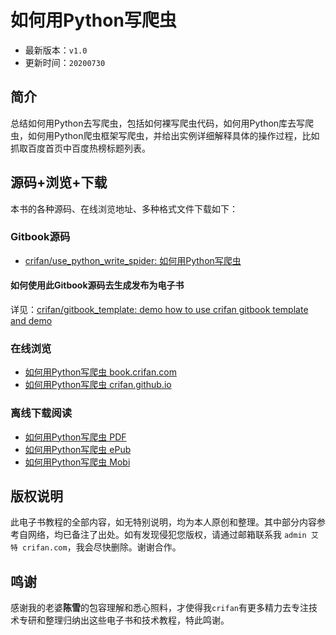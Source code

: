 # 如何用Python写爬虫

* 最新版本：`v1.0`
* 更新时间：`20200730`

## 简介

总结如何用Python去写爬虫，包括如何裸写爬虫代码，如何用Python库去写爬虫，如何用Python爬虫框架写爬虫，并给出实例详细解释具体的操作过程，比如抓取百度首页中百度热榜标题列表。

## 源码+浏览+下载

本书的各种源码、在线浏览地址、多种格式文件下载如下：

### Gitbook源码

* [crifan/use_python_write_spider: 如何用Python写爬虫](https://github.com/crifan/use_python_write_spider)

#### 如何使用此Gitbook源码去生成发布为电子书

详见：[crifan/gitbook_template: demo how to use crifan gitbook template and demo](https://github.com/crifan/gitbook_template)

### 在线浏览

* [如何用Python写爬虫 book.crifan.com](http://book.crifan.com/books/use_python_write_spider/website)
* [如何用Python写爬虫 crifan.github.io](https://crifan.github.io/use_python_write_spider/website)

### 离线下载阅读

* [如何用Python写爬虫 PDF](http://book.crifan.com/books/use_python_write_spider/pdf/use_python_write_spider.pdf)
* [如何用Python写爬虫 ePub](http://book.crifan.com/books/use_python_write_spider/epub/use_python_write_spider.epub)
* [如何用Python写爬虫 Mobi](http://book.crifan.com/books/use_python_write_spider/mobi/use_python_write_spider.mobi)

## 版权说明

此电子书教程的全部内容，如无特别说明，均为本人原创和整理。其中部分内容参考自网络，均已备注了出处。如有发现侵犯您版权，请通过邮箱联系我 `admin 艾特 crifan.com`，我会尽快删除。谢谢合作。

## 鸣谢

感谢我的老婆**陈雪**的包容理解和悉心照料，才使得我`crifan`有更多精力去专注技术专研和整理归纳出这些电子书和技术教程，特此鸣谢。

